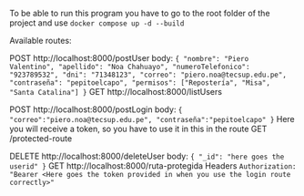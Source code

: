 To be able to run this program you have to go to the root folder of the project and use 
`docker compose up -d --build`

Available routes: 

POST http://localhost:8000/postUser 
  body: 
  `{
    "nombre": "Piero Valentino",
    "apellido": "Noa Chahuayo",
    "numeroTelefonico": "923789532",
    "dni": "71348123",
    "correo": "piero.noa@tecsup.edu.pe",
    "contraseña": "pepitoelcapo",
    "permisos": ["Repostería", "Misa", "Santa Catalina"]
}`
GET http://localhost:8000/listUsers

POST http://localhost:8000/postLogin
  body:
  `
  {
    "correo":"piero.noa@tecsup.edu.pe",
    "contraseña":"pepitoelcapo"
  }
  `
  Here you will receive a token, so you have to use it in this in the route GET /protected-route

DELETE http://localhost:8000/deleteUser 
  body:
  `
  {
    "_id": "here goes the userid"
  }
  `
GET http://localhost:8000/ruta-protegida
  Headers
    `Authorization: "Bearer <Here goes the token provided in when you use the login route correctly>"`
